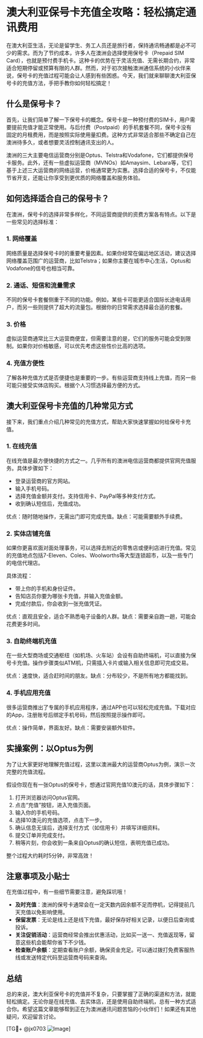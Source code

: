 # 澳大利亚保号卡充值全攻略：轻松搞定通讯费用

在澳大利亚生活，无论是留学生、务工人员还是旅行者，保持通讯畅通都是必不可少的需求。而为了节约成本，许多人在澳洲会选择使用保号卡（Prepaid SIM Card），也就是预付费手机卡。这种卡的优势在于灵活充值、无需长期合约，非常适合短期停留或预算有限的人群。然而，对于初次接触澳洲通信系统的小伙伴来说，保号卡的充值过程可能会让人感到有些困惑。今天，我们就来聊聊澳大利亚保号卡的充值方法，手把手教你如何轻松搞定！

## 什么是保号卡？

首先，让我们简单了解一下保号卡的概念。保号卡是一种预付费的SIM卡，用户需要提前充值才能正常使用。与后付费（Postpaid）的手机套餐不同，保号卡没有固定的月租费用，而是按照实际使用量扣费。这种方式非常适合那些不确定自己在澳洲待多久，或者想要灵活控制通讯支出的人。

澳洲的三大主要电信运营商分别是Optus、Telstra和Vodafone，它们都提供保号卡服务。此外，还有一些虚拟运营商（MVNOs）如Amaysim、Lebara等，它们基于上述三大运营商的网络运营，价格通常更为实惠。选择合适的保号卡，不仅能节省开支，还能让你享受到更优质的网络覆盖和服务体验。

## 如何选择适合自己的保号卡？

在澳洲，保号卡的选择非常多样化，不同运营商提供的资费方案各有特点。以下是一些常见的选择标准：

### 1. **网络覆盖**
   网络质量是选择保号卡时的重要考量因素。如果你经常在偏远地区活动，建议选择网络覆盖范围广的运营商，比如Telstra；如果你主要在城市中心生活，Optus和Vodafone的信号也相当可靠。

### 2. **通话、短信和流量需求**
   不同的保号卡套餐侧重于不同的功能。例如，某些卡可能更适合国际长途电话用户，而另一些则提供了超大的流量包。根据你的日常需求选择最合适的套餐。

### 3. **价格**
   虚拟运营商通常比三大运营商便宜，但需要注意的是，它们的服务可能会受到限制。如果你对价格敏感，可以优先考虑这些性价比高的选项。

### 4. **充值方便性**
   了解各种充值方式是否便捷也是重要的一步。有些运营商支持线上充值，而另一些可能只接受实体店购买。根据个人习惯选择最方便的方式。

## 澳大利亚保号卡充值的几种常见方式

接下来，我们重点介绍几种常见的充值方式，帮助大家快速掌握如何给保号卡充值。

### 1. **在线充值**
   在线充值是最方便快捷的方式之一。几乎所有的澳洲电信运营商都提供官网充值服务。具体步骤如下：
   - 登录运营商的官方网站。
   - 输入手机号码。
   - 选择充值金额并支付。支持信用卡、PayPal等多种支付方式。
   - 收到确认短信后，充值成功。

   优点：随时随地操作，无需出门即可完成充值。缺点：可能需要额外手续费。

### 2. **实体店铺充值**
   如果你更喜欢面对面处理事务，可以选择去附近的零售店或便利店进行充值。常见的充值地点包括7-Eleven、Coles、Woolworths等大型连锁超市，以及一些专门的电信代理店。

   具体流程：
   - 带上你的手机和身份证件。
   - 告知店员你要为哪张卡充值，并输入充值金额。
   - 完成付款后，你会收到一张充值凭证。

   优点：直观且安全，适合不熟悉电子设备的人群。缺点：需要亲自跑一趟，可能会花费更多时间。

### 3. **自助终端机充值**
   在一些大型商场或交通枢纽（如机场、火车站）会设有自助终端机，可以直接为保号卡充值。操作步骤类似ATM机，只需插入卡片或输入相关信息即可完成交易。

   优点：速度快，适合赶时间的朋友。缺点：分布较少，不是所有地方都能找到。

### 4. **手机应用充值**
   很多运营商推出了专属的手机应用程序，通过APP也可以轻松完成充值。下载对应的App，注册账号后绑定手机号码，然后按照提示操作即可。

   优点：操作简单，界面友好。缺点：需要安装额外软件。

## 实操案例：以Optus为例

为了让大家更好地理解充值过程，这里以澳洲最大的运营商Optus为例，演示一次完整的充值流程。

假设你现在有一张Optus的保号卡，想通过官网充值10澳元的话，具体步骤如下：
1. 打开浏览器访问Optus官网。
2. 点击“充值”按钮，进入充值页面。
3. 输入你的手机号码。
4. 选择10澳元的充值选项，点击下一步。
5. 确认信息无误后，选择支付方式（如信用卡）并填写详细资料。
6. 提交订单并完成支付。
7. 稍等片刻，你会收到一条来自Optus的确认短信，表明充值已成功。

整个过程大约耗时5分钟，非常高效！

## 注意事项及小贴士

在充值过程中，有一些细节需要注意，避免踩坑哦！
- **及时充值**：澳洲的保号卡通常会在一定天数内因余额不足而停机，记得提前几天充值以免影响使用。
- **保留发票**：无论是线上还是线下充值，最好保存好相关记录，以便日后查询或投诉。
- **关注促销活动**：运营商经常会推出优惠活动，比如买一送一、充值返现等，留意这些机会能帮你省下不少钱。
- **检查账户余额**：定期查看账户余额，确保资金充足。可以通过拨打免费客服热线或发送特定代码至运营商号码来查询。

## 总结

总的来说，澳大利亚保号卡的充值并不复杂，只要掌握了正确的渠道和方法，就能轻松搞定。无论你是在线充值、去实体店，还是使用自助终端机，总有一种方式适合你。希望这篇文章能够帮到正在为澳洲通讯问题苦恼的小伙伴们！如果还有其他疑问，欢迎留言讨论。

[TG💪+ @jx0703 ![Image](https://github.com/user-attachments/assets/dbca1d08-cadb-493c-b0ec-ad6f7a83f270)]